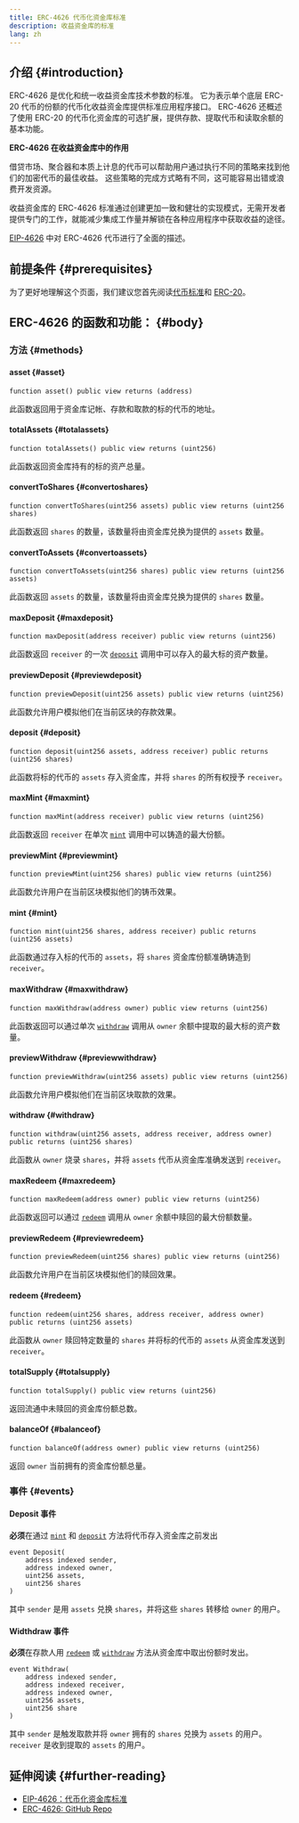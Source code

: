 ```yaml
---
title: ERC-4626 代币化资金库标准
description: 收益资金库的标准
lang: zh
---
```


## 介绍 {#introduction}

ERC-4626 是优化和统一收益资金库技术参数的标准。 它为表示单个底层 ERC-20 代币的份额的代币化收益资金库提供标准应用程序接口。 ERC-4626 还概述了使用 ERC-20 的代币化资金库的可选扩展，提供存款、提取代币和读取余额的基本功能。

**ERC-4626 在收益资金库中的作用**

借贷市场、聚合器和本质上计息的代币可以帮助用户通过执行不同的策略来找到他们的加密代币的最佳收益。 这些策略的完成方式略有不同，这可能容易出错或浪费开发资源。

收益资金库的 ERC-4626 标准通过创建更加一致和健壮的实现模式，无需开发者提供专门的工作，就能减少集成工作量并解锁在各种应用程序中获取收益的途径。

[EIP-4626](https://eips.ethereum.org/EIPS/eip-4626) 中对 ERC-4626 代币进行了全面的描述。

## 前提条件 {#prerequisites}

为了更好地理解这个页面，我们建议您首先阅读[代币标准](/developers/docs/standards/tokens/)和 [ERC-20](/developers/docs/standards/tokens/erc-20/)。

## ERC-4626 的函数和功能： {#body}

### 方法 {#methods}

#### asset {#asset}

```solidity
function asset() public view returns (address)
```

此函数返回用于资金库记帐、存款和取款的标的代币的地址。

#### totalAssets {#totalassets}

```solidity
function totalAssets() public view returns (uint256)
```

此函数返回资金库持有的标的资产总量。

#### convertToShares {#convertoshares}

```solidity
function convertToShares(uint256 assets) public view returns (uint256 shares)
```

此函数返回 `shares` 的数量，该数量将由资金库兑换为提供的 `assets` 数量。

#### convertToAssets {#convertoassets}

```solidity
function convertToAssets(uint256 shares) public view returns (uint256 assets)
```

此函数返回 `assets` 的数量，该数量将由资金库兑换为提供的 `shares` 数量。

#### maxDeposit {#maxdeposit}

```solidity
function maxDeposit(address receiver) public view returns (uint256)
```

此函数返回 `receiver` 的一次 [`deposit`](#deposit) 调用中可以存入的最大标的资产数量。

#### previewDeposit {#previewdeposit}

```solidity
function previewDeposit(uint256 assets) public view returns (uint256)
```

此函数允许用户模拟他们在当前区块的存款效果。

#### deposit {#deposit}

```solidity
function deposit(uint256 assets, address receiver) public returns (uint256 shares)
```

此函数将标的代币的 `assets` 存入资金库，并将 `shares` 的所有权授予 `receiver`。

#### maxMint {#maxmint}

```solidity
function maxMint(address receiver) public view returns (uint256)
```

此函数返回 `receiver` 在单次 [`mint`](#mint) 调用中可以铸造的最大份额。

#### previewMint {#previewmint}

```solidity
function previewMint(uint256 shares) public view returns (uint256)
```

此函数允许用户在当前区块模拟他们的铸币效果。

#### mint {#mint}

```solidity
function mint(uint256 shares, address receiver) public returns (uint256 assets)
```

此函数通过存入标的代币的 `assets`，将 `shares` 资金库份额准确铸造到 `receiver`。

#### maxWithdraw {#maxwithdraw}

```solidity
function maxWithdraw(address owner) public view returns (uint256)
```

此函数返回可以通过单次 [`withdraw`](#withdraw) 调用从 `owner` 余额中提取的最大标的资产数量。

#### previewWithdraw {#previewwithdraw}

```solidity
function previewWithdraw(uint256 assets) public view returns (uint256)
```

此函数允许用户模拟他们在当前区块取款的效果。

#### withdraw {#withdraw}

```solidity
function withdraw(uint256 assets, address receiver, address owner) public returns (uint256 shares)
```

此函数从 `owner` 烧录 `shares`，并将 `assets` 代币从资金库准确发送到 `receiver`。

#### maxRedeem {#maxredeem}

```solidity
function maxRedeem(address owner) public view returns (uint256)
```

此函数返回可以通过 [`redeem`](#redeem) 调用从 `owner` 余额中赎回的最大份额数量。

#### previewRedeem {#previewredeem}

```solidity
function previewRedeem(uint256 shares) public view returns (uint256)
```

此函数允许用户在当前区块模拟他们的赎回效果。

#### redeem {#redeem}

```solidity
function redeem(uint256 shares, address receiver, address owner) public returns (uint256 assets)
```

此函数从 `owner` 赎回特定数量的 `shares` 并将标的代币的 `assets` 从资金库发送到 `receiver`。

#### totalSupply {#totalsupply}

```solidity
function totalSupply() public view returns (uint256)
```

返回流通中未赎回的资金库份额总数。

#### balanceOf {#balanceof}

```solidity
function balanceOf(address owner) public view returns (uint256)
```

返回 `owner` 当前拥有的资金库份额总量。

### 事件 {#events}

#### Deposit 事件

**必须**在通过 [`mint`](#mint) 和 [`deposit`](#deposit) 方法将代币存入资金库之前发出

```solidity
event Deposit(
    address indexed sender,
    address indexed owner,
    uint256 assets,
    uint256 shares
)
```

其中 `sender` 是用 `assets` 兑换 `shares`，并将这些 `shares` 转移给 `owner` 的用户。

#### Widthdraw 事件

**必须**在存款人用 [`redeem`](#redeem) 或 [`withdraw`](#withdraw) 方法从资金库中取出份额时发出。

```solidity
event Withdraw(
    address indexed sender,
    address indexed receiver,
    address indexed owner,
    uint256 assets,
    uint256 share
)
```

其中 `sender` 是触发取款并将 `owner` 拥有的 `shares` 兑换为 `assets` 的用户。 `receiver` 是收到提取的 `assets` 的用户。

## 延伸阅读 {#further-reading}

- [EIP-4626：代币化资金库标准](https://eips.ethereum.org/EIPS/eip-4626)
- [ERC-4626: GitHub Repo](https://github.com/Rari-Capital/solmate/blob/main/src/mixins/ERC4626.sol)
